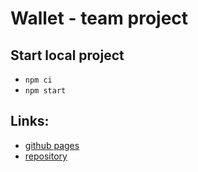 # Wallet - team project

## Start local project

- `npm ci`
- `npm start`

## Links:

- [github pages](https://majorprestige.github.io/wallet_front)
- [repository](https://github.com/MajorPrestige/wallet_front)
